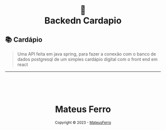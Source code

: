 <h1 align="center">
📄<br>Backedn Cardapio
</h1>

## 📚 Cardápio

> Uma API feita em java spring, para fazer a conexão com o banco de dados postgresql de um simples cardápio digital com o front end em react


---

<div align="center">
  <br/>
  <br/>
  <br/>
    <div>
      <h1>Mateus Ferro</h1>
      <sub>Copyright © 2023 - <a href="https://github.com/mateeusferro">MateusFerro</sub></a>
    </div>
    <br/>
</div>
